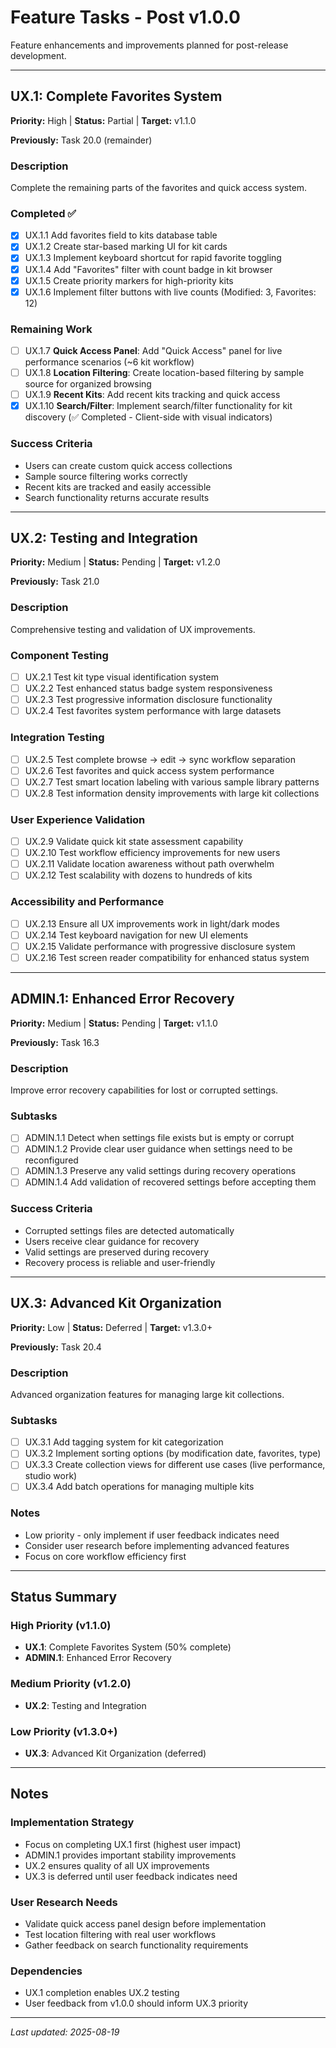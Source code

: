 <!-- 
title: Feature Tasks - Post v1.0.0
priority: high
status: active
updated: 2025-08-19
context_size: medium
target_release: v1.1.0+
-->

# Feature Tasks - Post v1.0.0

Feature enhancements and improvements planned for post-release development.

---

## UX.1: Complete Favorites System
**Priority:** High | **Status:** Partial | **Target:** v1.1.0

**Previously:** Task 20.0 (remainder)

### Description
Complete the remaining parts of the favorites and quick access system.

### Completed ✅
- [x] UX.1.1 Add favorites field to kits database table
- [x] UX.1.2 Create star-based marking UI for kit cards
- [x] UX.1.3 Implement keyboard shortcut for rapid favorite toggling
- [x] UX.1.4 Add "Favorites" filter with count badge in kit browser
- [x] UX.1.5 Create priority markers for high-priority kits
- [x] UX.1.6 Implement filter buttons with live counts (Modified: 3, Favorites: 12)

### Remaining Work
- [ ] UX.1.7 **Quick Access Panel**: Add "Quick Access" panel for live performance scenarios (~6 kit workflow)
- [ ] UX.1.8 **Location Filtering**: Create location-based filtering by sample source for organized browsing
- [ ] UX.1.9 **Recent Kits**: Add recent kits tracking and quick access
- [x] UX.1.10 **Search/Filter**: Implement search/filter functionality for kit discovery (✅ Completed - Client-side with visual indicators)

### Success Criteria
- Users can create custom quick access collections
- Sample source filtering works correctly
- Recent kits are tracked and easily accessible
- Search functionality returns accurate results

---

## UX.2: Testing and Integration
**Priority:** Medium | **Status:** Pending | **Target:** v1.2.0

**Previously:** Task 21.0

### Description
Comprehensive testing and validation of UX improvements.

### Component Testing
- [ ] UX.2.1 Test kit type visual identification system
- [ ] UX.2.2 Test enhanced status badge system responsiveness
- [ ] UX.2.3 Test progressive information disclosure functionality
- [ ] UX.2.4 Test favorites system performance with large datasets

### Integration Testing
- [ ] UX.2.5 Test complete browse → edit → sync workflow separation
- [ ] UX.2.6 Test favorites and quick access system performance
- [ ] UX.2.7 Test smart location labeling with various sample library patterns
- [ ] UX.2.8 Test information density improvements with large kit collections

### User Experience Validation
- [ ] UX.2.9 Validate quick kit state assessment capability
- [ ] UX.2.10 Test workflow efficiency improvements for new users
- [ ] UX.2.11 Validate location awareness without path overwhelm
- [ ] UX.2.12 Test scalability with dozens to hundreds of kits

### Accessibility and Performance
- [ ] UX.2.13 Ensure all UX improvements work in light/dark modes
- [ ] UX.2.14 Test keyboard navigation for new UI elements
- [ ] UX.2.15 Validate performance with progressive disclosure system
- [ ] UX.2.16 Test screen reader compatibility for enhanced status system

---

## ADMIN.1: Enhanced Error Recovery
**Priority:** Medium | **Status:** Pending | **Target:** v1.1.0

**Previously:** Task 16.3

### Description
Improve error recovery capabilities for lost or corrupted settings.

### Subtasks
- [ ] ADMIN.1.1 Detect when settings file exists but is empty or corrupt
- [ ] ADMIN.1.2 Provide clear user guidance when settings need to be reconfigured
- [ ] ADMIN.1.3 Preserve any valid settings during recovery operations
- [ ] ADMIN.1.4 Add validation of recovered settings before accepting them

### Success Criteria
- Corrupted settings files are detected automatically
- Users receive clear guidance for recovery
- Valid settings are preserved during recovery
- Recovery process is reliable and user-friendly

---

## UX.3: Advanced Kit Organization
**Priority:** Low | **Status:** Deferred | **Target:** v1.3.0+

**Previously:** Task 20.4

### Description
Advanced organization features for managing large kit collections.

### Subtasks
- [ ] UX.3.1 Add tagging system for kit categorization
- [ ] UX.3.2 Implement sorting options (by modification date, favorites, type)
- [ ] UX.3.3 Create collection views for different use cases (live performance, studio work)
- [ ] UX.3.4 Add batch operations for managing multiple kits

### Notes
- Low priority - only implement if user feedback indicates need
- Consider user research before implementing advanced features
- Focus on core workflow efficiency first

---

## Status Summary

### High Priority (v1.1.0)
- **UX.1**: Complete Favorites System (50% complete)
- **ADMIN.1**: Enhanced Error Recovery

### Medium Priority (v1.2.0)
- **UX.2**: Testing and Integration

### Low Priority (v1.3.0+)
- **UX.3**: Advanced Kit Organization (deferred)

---

## Notes

### Implementation Strategy
- Focus on completing UX.1 first (highest user impact)
- ADMIN.1 provides important stability improvements
- UX.2 ensures quality of all UX improvements
- UX.3 is deferred until user feedback indicates need

### User Research Needs
- Validate quick access panel design before implementation
- Test location filtering with real user workflows
- Gather feedback on search functionality requirements

### Dependencies
- UX.1 completion enables UX.2 testing
- User feedback from v1.0.0 should inform UX.3 priority

---
*Last updated: 2025-08-19*